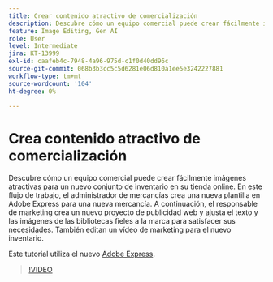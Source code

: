 ```yaml
---
title: Crear contenido atractivo de comercialización
description: Descubre cómo un equipo comercial puede crear fácilmente imágenes atractivas para un nuevo conjunto de inventario en su tienda online
feature: Image Editing, Gen AI
role: User
level: Intermediate
jira: KT-13999
exl-id: caafeb4c-7948-4a96-975d-c1f0d40dd96c
source-git-commit: 068b3b3cc5c5d6281e06d810a1ee5e3242227881
workflow-type: tm+mt
source-wordcount: '104'
ht-degree: 0%

---
```


# Crea contenido atractivo de comercialización

Descubre cómo un equipo comercial puede crear fácilmente imágenes atractivas para un nuevo conjunto de inventario en su tienda online. En este flujo de trabajo, el administrador de mercancías crea una nueva plantilla en Adobe Express para una nueva mercancía. A continuación, el responsable de marketing crea un nuevo proyecto de publicidad web y ajusta el texto y las imágenes de las bibliotecas fieles a la marca para satisfacer sus necesidades. También editan un vídeo de marketing para el nuevo inventario.

Este tutorial utiliza el nuevo [Adobe Express](https://www.adobe.com/express/).

>[!VIDEO](https://video.tv.adobe.com/v/3447134?quality=12&learn=on&hidetitle=true&captions=spa)
